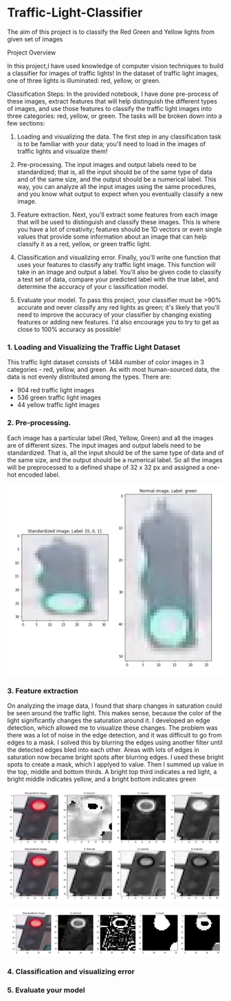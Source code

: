 # Traffic-Light-Classifier
The aim of this project is to classify the Red Green and Yellow lights from given set of images

Project Overview

In this project,I have used knowledge of computer vision techniques to build a classifier for images of traffic lights! 
In the dataset of traffic light images, one of three lights is illuminated: red, yellow, or green.

Classification Steps:
In the provided notebook, I have done pre-process of these images, extract features that will help distinguish the different types of images, 
and use those features to classify the traffic light images into three categories: red, yellow, or green. The tasks will be broken down into a few sections:

1. Loading and visualizing the data. The first step in any classification task is to be familiar with your data; you'll need to load in the images of traffic lights
and visualize them!

2. Pre-processing. The input images and output labels need to be standardized; that is, all the input should be of the same type of data and of the same size,
and the output should be a numerical label. This way, you can analyze all the input images using the same procedures, and you know what output to expect when you
eventually classify a new image.

3. Feature extraction. Next, you'll extract some features from each image that will be used to distinguish and classify these images. This is where you have a lot of creativity; 
features should be 1D vectors or even single values that provide some information about an image that can help classify it as a red, yellow, or green traffic light.

4. Classification and visualizing error. Finally, you'll write one function that uses your features to classify any traffic light image. This function will take in an image 
and output a label. You'll also be given code to classify a test set of data, compare your predicted label with the true label, and determine the accuracy of your c
lassification model.

5. Evaluate your model. To pass this project, your classifier must be >90% accurate and never classify any red lights as green; it's likely that you'll need to improve 
the accuracy of your classifier by changing existing features or adding new features. I'd also encourage you to try to get as close to 100% accuracy as possible!


### 1. Loading and Visualizing the Traffic Light Dataset

This traffic light dataset consists of 1484 number of color images in 3 categories - red, yellow, and green. As with most human-sourced data, the data is not evenly distributed among the types. There are:
* 904 red traffic light images
* 536 green traffic light images
* 44 yellow traffic light images

### 2. Pre-processing. 

Each image has a particular label (Red, Yellow, Green) and all the images are of different sizes. The input images and output labels need to be standardized. That is, all the input should be of the same type of data and of the same size, and the output should be a numerical label. So all the images will be preprocessed to a defined shape of 32 x 32 px and assigned a one-hot encoded label. 

![preprocessing](/figure/Std_img.PNG)

### 3. Feature extraction

On analyzing the image data, I found that sharp changes in saturation could be seen around the traffic light. This makes sense, because the color of the light significantly changes the saturation around it. I developed an edge detection, which allowed me to visualize these changes. The problem was there was a lot of noise in the edge detection, and it was difficult to go from edges to a mask. I solved this by blurring the edges using another filter until the detected edges bled into each other. Areas with lots of edges in saturation now became bright spots after blurring edges. I used these bright spots to create a mask, which I applyed to value. Then I summed up value in the top, middle and bottom thirds. A bright top third indicates a red light, a bright middle indicates yellow, and a bright bottom indicates green

![FE](/figure/HSV.PNG)


![FE2](/figure/H_mask.PNG)

### 4. Classification and visualizing error
### 5. Evaluate your model
